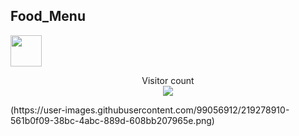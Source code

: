 ## Food_Menu 
<img src="https://media.giphy.com/media/12oufCB0MyZ1Go/giphy.gif" width="50">

<p align="center"> 
  Visitor count<br>
  <img src="https://profile-counter.glitch.me/naveenverma1/count.svg" />
</p>
(https://user-images.githubusercontent.com/99056912/219278910-561b0f09-38bc-4abc-889d-608bb207965e.png)





